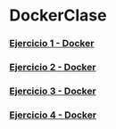 # DockerClase
### [Ejercicio 1 - Docker](https://github.com/diegodir92/DockerClase/blob/main/DOCKER/DOCKER.md)
### [Ejercicio 2 - Docker](https://github.com/diegodir92/DockerClase/blob/main/DOCKER2/DOCKER2.md)
### [Ejercicio 3 - Docker](https://github.com/diegodir92/DockerClase/blob/main/DOCKER3/DOCKER3.md)
### [Ejercicio 4 - Docker](https://github.com/diegodir92/DockerClase/blob/main/DOCKER4/DOCKER4.md)
